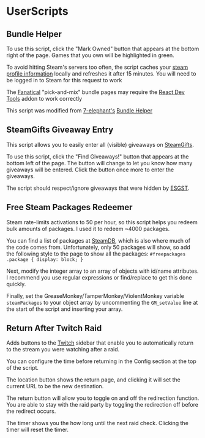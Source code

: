 # UserScripts

## Bundle Helper

To use this script, click the "Mark Owned" button that appears at the bottom right of the page. Games that you own will be highlighted in green.

To avoid hitting Steam's servers too often, the script caches your [steam profile information](https://store.steampowered.com/dynamicstore/userdata/) locally and refreshes it after 15 minutes. You will need to be logged in to Steam for this request to work

The [Fanatical](https://www.fanatical.com) "pick-and-mix" bundle pages may require the [React Dev Tools](https://addons.mozilla.org/en-US/firefox/addon/react-devtools/) addon to work correctly

This script was modified from [7-elephant's](https://steamcommunity.com/id/7-elephant/) [Bundle Helper](https://greasyfork.org/en/scripts/16105-bundle-helper)

## SteamGifts Giveaway Entry

This script allows you to easily enter all (visible) giveaways on [SteamGifts](https://www.steamgifts.com/).

To use this script, click the "Find Giveaways!" button that appears at the bottom left of the page. The button will change to let you know how many giveaways will be entered. Click the button once more to enter the giveaways.

The script should respect/ignore giveaways that were hidden by [ESGST](https://github.com/rafaelgssa/esgst).

## Free Steam Packages Redeemer

Steam rate-limits activations to 50 per hour, so this script helps you redeem bulk amounts of packages. I used it to redeem ~4000 packages.

You can find a list of packages at [SteamDB](https://steamdb.info/freepackages/), which is also where much of the code comes from. Unfortunately, only 50 packages will show, so add the following style to the page to show all the packages: `#freepackages .package { display: block; }`

Next, modify the integer array to an array of objects with id/name attributes. I recommend you use regular expressions or find/replace to get this done quickly.

Finally, set the GreaseMonkey/TamperMonkey/ViolentMonkey variable `steamPackages` to your object array by uncommenting the `GM_setValue` line at the start of the script and inserting your array.

## Return After Twitch Raid

Adds buttons to the [Twitch](https://www.twitch.tv/) sidebar that enable you to automatically return to the stream you were watching after a raid.

You can configure the time before returning in the Config section at the top of the script.

The location button shows the return page, and clicking it will set the current URL to be the new destination.

The return button will allow you to toggle on and off the redirection function. You are able to stay with the raid party by toggling the redirection off before the redirect occurs.

The timer shows you the how long until the next raid check. Clicking the timer will reset the timer.

